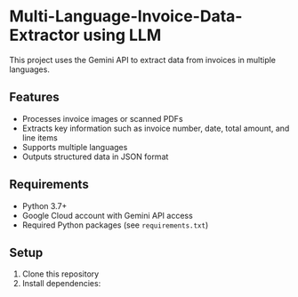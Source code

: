# Multi-Language-Invoice-Data-Extractor using LLM<br/>

This project uses the Gemini API to extract data from invoices in multiple languages.<br/>

## Features

- Processes invoice images or scanned PDFs
- Extracts key information such as invoice number, date, total amount, and line items
- Supports multiple languages
- Outputs structured data in JSON format

## Requirements

- Python 3.7+
- Google Cloud account with Gemini API access
- Required Python packages (see `requirements.txt`)

## Setup

1. Clone this repository
2. Install dependencies:
